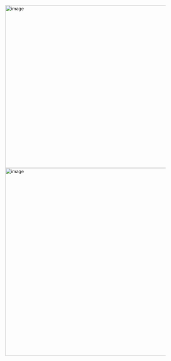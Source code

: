 <img width="912" height="513" alt="image" src="https://github.com/user-attachments/assets/f50c14e7-eb88-47d2-87eb-113ee094321e" />

<img width="897" height="592" alt="image" src="https://github.com/user-attachments/assets/a9370fc4-fce6-4fdc-8c45-b8db14570632" />

